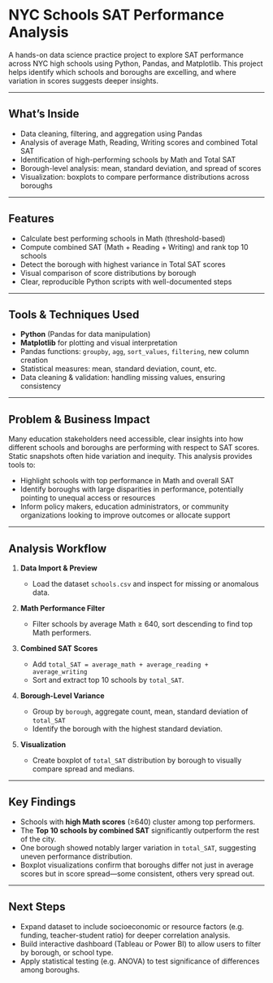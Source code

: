 # NYC Schools SAT Performance Analysis

A hands-on data science practice project to explore SAT performance across NYC high schools using Python, Pandas, and Matplotlib. This project helps identify which schools and boroughs are excelling, and where variation in scores suggests deeper insights.

---

## What’s Inside

- Data cleaning, filtering, and aggregation using Pandas  
- Analysis of average Math, Reading, Writing scores and combined Total SAT  
- Identification of high-performing schools by Math and Total SAT  
- Borough-level analysis: mean, standard deviation, and spread of scores  
- Visualization: boxplots to compare performance distributions across boroughs

---

## Features

- Calculate best performing schools in Math (threshold-based)  
- Compute combined SAT (Math + Reading + Writing) and rank top 10 schools  
- Detect the borough with highest variance in Total SAT scores  
- Visual comparison of score distributions by borough  
- Clear, reproducible Python scripts with well-documented steps

---

## Tools & Techniques Used

- **Python** (Pandas for data manipulation)  
- **Matplotlib** for plotting and visual interpretation  
- Pandas functions: `groupby`, `agg`, `sort_values`, `filtering`, new column creation  
- Statistical measures: mean, standard deviation, count, etc.  
- Data cleaning & validation: handling missing values, ensuring consistency

---

## Problem & Business Impact

Many education stakeholders need accessible, clear insights into how different schools and boroughs are performing with respect to SAT scores. Static snapshots often hide variation and inequity. This analysis provides tools to:

- Highlight schools with top performance in Math and overall SAT  
- Identify boroughs with large disparities in performance, potentially pointing to unequal access or resources  
- Inform policy makers, education administrators, or community organizations looking to improve outcomes or allocate support

---

## Analysis Workflow

1. **Data Import & Preview**  
   - Load the dataset `schools.csv` and inspect for missing or anomalous data.

2. **Math Performance Filter**  
   - Filter schools by average Math ≥ 640, sort descending to find top Math performers.

3. **Combined SAT Scores**  
   - Add `total_SAT = average_math + average_reading + average_writing`  
   - Sort and extract top 10 schools by `total_SAT`.

4. **Borough-Level Variance**  
   - Group by `borough`, aggregate count, mean, standard deviation of `total_SAT`  
   - Identify the borough with the highest standard deviation.

5. **Visualization**  
   - Create boxplot of `total_SAT` distribution by borough to visually compare spread and medians.

---

## Key Findings

- Schools with **high Math scores** (≥640) cluster among top performers.  
- The **Top 10 schools by combined SAT** significantly outperform the rest of the city.  
- One borough showed notably larger variation in `total_SAT`, suggesting uneven performance distribution.  
- Boxplot visualizations confirm that boroughs differ not just in average scores but in score spread—some consistent, others very spread out.

---

## Next Steps

- Expand dataset to include socioeconomic or resource factors (e.g. funding, teacher-student ratio) for deeper correlation analysis.  
- Build interactive dashboard (Tableau or Power BI) to allow users to filter by borough, or school type.  
- Apply statistical testing (e.g. ANOVA) to test significance of differences among boroughs.  

